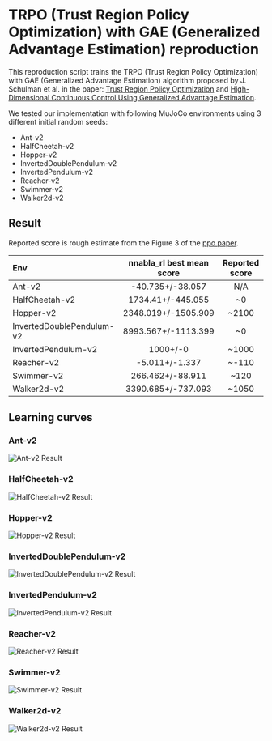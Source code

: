 # TRPO (Trust Region Policy Optimization) with GAE (Generalized Advantage Estimation) reproduction

This reproduction script trains the TRPO (Trust Region Policy Optimization) with GAE (Generalized Advantage Estimation) algorithm proposed by J. Schulman et al. in the paper: [Trust Region Policy Optimization](https://arxiv.org/abs/1502.05477) and [High-Dimensional Continuous Control Using Generalized Advantage Estimation](https://arxiv.org/abs/1506.02438).

We tested our implementation with following MuJoCo environments using 3 different initial random seeds:

- Ant-v2
- HalfCheetah-v2
- Hopper-v2
- InvertedDoublePendulum-v2
- InvertedPendulum-v2
- Reacher-v2
- Swimmer-v2
- Walker2d-v2

## Result

Reported score is rough estimate from the Figure 3 of the [ppo paper](https://arxiv.org/pdf/1707.06347.pdf).

|Env|nnabla_rl best mean score|Reported score|
|:---|:---:|:---:|
|Ant-v2|-40.735+/-38.057|N/A|
|HalfCheetah-v2|1734.41+/-445.055|~0|
|Hopper-v2|2348.019+/-1505.909|~2100|
|InvertedDoublePendulum-v2|8993.567+/-1113.399|~0|
|InvertedPendulum-v2|1000+/-0|~1000|
|Reacher-v2|-5.011+/-1.337|~-110|
|Swimmer-v2|266.462+/-88.911|~120|
|Walker2d-v2|3390.685+/-737.093|~1050|

## Learning curves

### Ant-v2

![Ant-v2 Result](reproduction_results/Ant-v2_results/result.png)

### HalfCheetah-v2

![HalfCheetah-v2 Result](reproduction_results/HalfCheetah-v2_results/result.png)

### Hopper-v2

![Hopper-v2 Result](reproduction_results/Hopper-v2_results/result.png)

### InvertedDoublePendulum-v2

![InvertedDoublePendulum-v2 Result](reproduction_results/InvertedDoublePendulum-v2_results/result.png)

### InvertedPendulum-v2

![InvertedPendulum-v2 Result](reproduction_results/InvertedPendulum-v2_results/result.png)

### Reacher-v2

![Reacher-v2 Result](reproduction_results/Reacher-v2_results/result.png)

### Swimmer-v2

![Swimmer-v2 Result](reproduction_results/Swimmer-v2_results/result.png)

### Walker2d-v2

![Walker2d-v2 Result](reproduction_results/Walker2d-v2_results/result.png)
